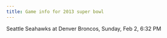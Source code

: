 ```yaml
---
title: Game info for 2013 super bowl
---
```

Seattle Seahawks at Denver Broncos, Sunday, Feb 2, 6:32 PM

